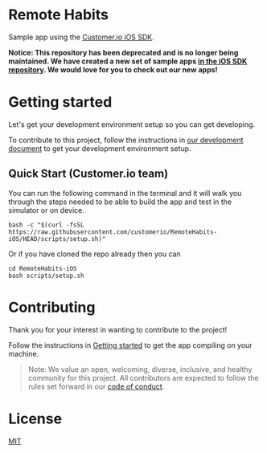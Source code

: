 # Remote Habits

Sample app using the [Customer.io iOS SDK](https://github.com/customerio/customerio-ios). 

**Notice: This repository has been deprecated and is no longer being maintained. We have created a new set of sample apps [in the iOS SDK repository](https://github.com/customerio/customerio-ios/tree/main/Apps). We would love for you to check out our new apps!**

# Getting started 

Let's get your development environment setup so you can get developing.

To contribute to this project, follow the instructions in [our development document](docs/dev-notes/DEVELOPMENT.md) to get your development environment setup. 

## Quick Start (Customer.io team)

You can run the following command in the terminal and it will walk you through the steps needed to be able to build the app and test in the simulator or on device.

	bash -c "$(curl -fsSL https://raw.githubusercontent.com/customerio/RemoteHabits-iOS/HEAD/scripts/setup.sh)"

Or if you have cloned the repo already then you can

	cd RemoteHabits-iOS
	bash scripts/setup.sh

# Contributing 

Thank you for your interest in wanting to contribute to the project! 

Follow the instructions in [Getting started](#getting-started) to get the app compiling on your machine. 

> Note: We value an open, welcoming, diverse, inclusive, and healthy community for this project. All contributors are expected to follow the rules set forward in our [code of conduct](CODE_OF_CONDUCT.md). 

# License

[MIT](LICENSE)
